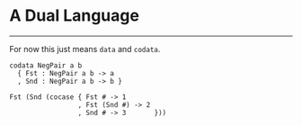 # A Dual Language
---

For now this just means `data` and `codata`.

```
codata NegPair a b
  { Fst : NegPair a b -> a
  , Snd : NegPair a b -> b }

Fst (Snd (cocase { Fst # -> 1
                 , Fst (Snd #) -> 2
                 , Snd # -> 3       }))
```
